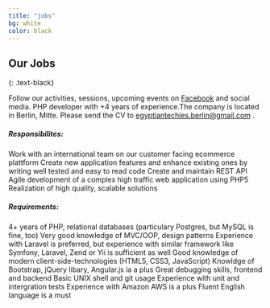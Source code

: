 ```yaml
---
title: "jobs"
bg: white
color: black
---
```


## Our Jobs
{: .text-black}

Follow our activities, sessions, upcoming events on <a href="https://www.facebook.com/egytechberlin/">Facebook</a> and social media.
PHP developer with +4 years of experience.The company is located in Berlin, Mitte. Please send the CV to egyptiantechies.berlin@gmail.com .
<h5>Responsibilites:</h5>
Work with an international team on our customer facing ecommerce plattform
Create new application features and enhance existing ones by writing well tested and easy to read code
Create and maintain REST API
Agile development of a complex high traffic web application using PHP5
Realization of high quality, scalable solutions
<h5>Requirements:</h5>
4+ years of PHP, relational databases (particulary Postgres, but MySQL is fine, too)
Very good knowledge of MVC/OOP, design patterns
Experience with Laravel is preferred, but experience with similar framework like Symfony, Laravel, Zend or Yii is sufficient as well
Good knowledge of modern client-side-technologies (HTML5, CSS3, JavaScript)
Knowldge of Bootstrap, jQuery libary, Angular.js ia a plus
Great debugging skills, frontend and backend
Basic UNIX shell and git usage
Experience with unit and intergration tests
Experience with Amazon AWS is a plus
Fluent English language is a must
